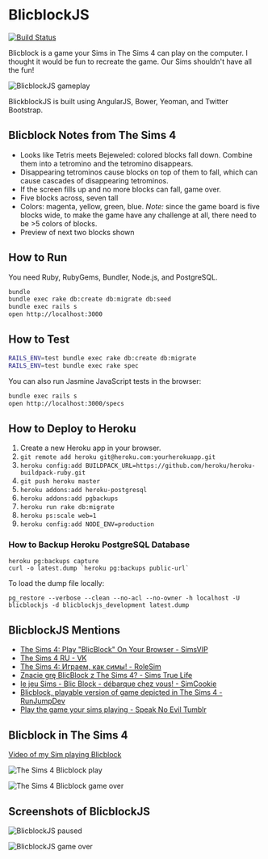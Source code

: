 # BlicblockJS

[![Build Status](https://travis-ci.org/cheshire137/blicblock-js.svg?branch=master)](https://travis-ci.org/cheshire137/blicblock-js)

Blicblock is a game your Sims in The Sims 4 can play on the computer. I thought
it would be fun to recreate the game. Our Sims shouldn't have all the fun!

![BlicblockJS gameplay](https://raw.githubusercontent.com/cheshire137/blicblock-js/master/blicblockjs-screenshot-1.png)

BlickblockJS is built using AngularJS, Bower, Yeoman, and Twitter Bootstrap.

## Blicblock Notes from The Sims 4

- Looks like Tetris meets Bejeweled: colored blocks fall down. Combine them into a tetromino and the tetromino disappears.
- Disappearing tetrominos cause blocks on top of them to fall, which can cause cascades of disappearing tetrominos.
- If the screen fills up and no more blocks can fall, game over.
- Five blocks across, seven tall
- Colors: magenta, yellow, green, blue. *Note:* since the game board is five blocks wide, to make the game have any challenge at all, there need to be >5 colors of blocks.
- Preview of next two blocks shown

## How to Run

You need Ruby, RubyGems, Bundler, Node.js, and PostgreSQL.

```bash
bundle
bundle exec rake db:create db:migrate db:seed
bundle exec rails s
open http://localhost:3000
```

## How to Test

```bash
RAILS_ENV=test bundle exec rake db:create db:migrate
RAILS_ENV=test bundle exec rake spec
```

You can also run Jasmine JavaScript tests in the browser:

```bash
bundle exec rails s
open http://localhost:3000/specs
```

## How to Deploy to Heroku

1. Create a new Heroku app in your browser.
1. `git remote add heroku git@heroku.com:yourherokuapp.git`
1. `heroku config:add BUILDPACK_URL=https://github.com/heroku/heroku-buildpack-ruby.git`
1. `git push heroku master`
1. `heroku addons:add heroku-postgresql`
1. `heroku addons:add pgbackups`
1. `heroku run rake db:migrate`
1. `heroku ps:scale web=1`
1. `heroku config:add NODE_ENV=production`

### How to Backup Heroku PostgreSQL Database

    heroku pg:backups capture
    curl -o latest.dump `heroku pg:backups public-url`

To load the dump file locally:

    pg_restore --verbose --clean --no-acl --no-owner -h localhost -U blicblockjs -d blicblockjs_development latest.dump

## BlicblockJS Mentions

- [The Sims 4: Play "BlicBlock" On Your Browser - SimsVIP](http://simsvip.com/2014/10/03/the-sims-4-play-blicblock-on-your-browser/)
- [The Sims 4 RU - VK](http://vk.com/thesims4ru?w=wall-31385407_119374)
- [The Sims 4: Играем, как симы! - RoleSim](http://rolesim.com/news/sims-4-igraem-kak-simy)
- [Znacie grę BlicBlock z The Sims 4? - Sims True Life](http://simstruelife.pl/News:Znacie_gre_BlicBlock_z_The_Sims_4_04.10.14)
- [le jeu Sims - Blic Block - débarque chez vous! - SimCookie](http://www.simcookie.com/2014/10/06/jeu-sims-blic-block-debarque-chez/)
- [Blicblock, playable version of game depicted in The Sims 4 - RunJumpDev](https://groups.google.com/forum/m/#!topic/runjumpdev/Wn3W625CG34)
- [Play the game your sims playing - Speak No Evil Tumblr](http://brial-immortelle.tumblr.com/post/99095876514/play-the-game-your-sims-playing-its-amazing)

## Blicblock in The Sims 4

[Video of my Sim playing Blicblock](https://www.youtube.com/watch?v=NEiNfe6uaso)

![The Sims 4 Blicblock play](https://raw.githubusercontent.com/cheshire137/blicblock-js/master/client/app/images/blicblock-screenshot-1.png)

![The Sims 4 Blicblock game over](https://raw.githubusercontent.com/cheshire137/blicblock-js/master/client/app/images/blicblock-screenshot-2.png)

## Screenshots of BlicblockJS

![BlicblockJS paused](https://raw.githubusercontent.com/cheshire137/blicblock-js/master/blicblockjs-screenshot-2.png)

![BlicblockJS game over](https://raw.githubusercontent.com/cheshire137/blicblock-js/master/blicblockjs-screenshot-3.png)
